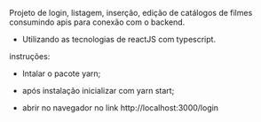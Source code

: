 Projeto de login, listagem, inserção, edição de catálogos de filmes consumindo apis para conexão com o backend. 

- Utilizando as tecnologias de reactJS com typescript.

instruções:
- Intalar o pacote yarn;

- após instalação inicializar com yarn start;

- abrir no navegador no link http://localhost:3000/login
